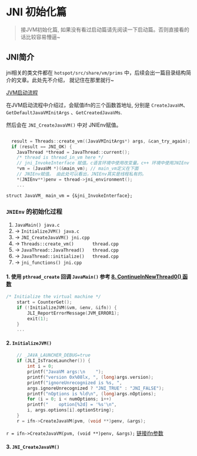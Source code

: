 # JNI 初始化篇

> 接JVM初始化篇, 如果没有看过启动篇请先阅读一下启动篇。否则直接看的话比较容易懵逼~

## JNI简介

jni相关的类文件都在 `hotspot/src/share/vm/prims` 中，后续会出一篇目录结构简介的文章。此处先不介绍， 就记住在那里就行~

[JVM启动流程](../start/README.md)

在JVM启动流程中介绍过，会赋值ifn的三个函数首地址, 分别是 `CreateJavaVM`、 `GetDefaultJavaVMInitArgs` 、`GetCreatedJavaVMs`.

然后会在 `JNI_CreateJavaVM()` 中对 JNIEnv赋值。
```c++

  result = Threads::create_vm((JavaVMInitArgs*) args, &can_try_again);
  if (result == JNI_OK) {
    JavaThread *thread = JavaThread::current();
    /* thread is thread_in_vm here */
    // jni_InvokeInterface 赋值。c语言环境中使用改变量。c++ 环境中使用JNIEnv
    *vm = (JavaVM *)(&main_vm); // main_vm定义在下面
    // JNIEnv赋值。 由此处可以看出，JNIEnv其实是线程私有的。
    *(JNIEnv**)penv = thread->jni_environment();
    ...
```

`struct JavaVM_ main_vm = {&jni_InvokeInterface};`

### `JNIEnv` 的初始化过程
1. `JavaMain() java.c`
2. -> `InitializeJVM() java.c`
3. -> `JNI_CreateJavaVM() jni.cpp`
4. -> `Threads::create_vm()       thread.cpp`
5. -> `JavaThread::JavaThread()   thread.cpp`
6. -> `JavaThread::initialize()   thread.cpp`
7. -> `jni_functions() jni.cpp`

#### 1. 使用 `pthread_create` 回调 `JavaMain()` 参考 [8. ContinueInNewThread0() 函数](../start/README.md "8. ContinueInNewThread0() 函数")
```c++
/* Initialize the virtual machine */
    start = CounterGet();
    if (!InitializeJVM(&vm, &env, &ifn)) {
        JLI_ReportErrorMessage(JVM_ERROR1);
        exit(1);
    }
    ...
```
#### 2. `InitializeJVM()` 
```c++
    // _JAVA_LAUNCHER_DEBUG=true
    if (JLI_IsTraceLauncher()) {
        int i = 0;
        printf("JavaVM args:\n    ");
        printf("version 0x%08lx, ", (long)args.version);
        printf("ignoreUnrecognized is %s, ",
        args.ignoreUnrecognized ? "JNI_TRUE" : "JNI_FALSE");
        printf("nOptions is %ld\n", (long)args.nOptions);
        for (i = 0; i < numOptions; i++)
        printf("    option[%2d] = '%s'\n",
        i, args.options[i].optionString);
    }
    r = ifn->CreateJavaVM(pvm, (void **)penv, &args);
```
`r = ifn->CreateJavaVM(pvm, (void **)penv, &args);` [链接ifn参数](../start/README.md "#5. 当 `libjvm.so` 动态链接库加载完成后接下来会调用")
#### 3. `JNI_CreateJavaVM()`

